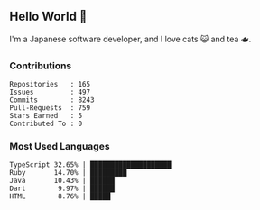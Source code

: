 ## Hello World 👋

I'm a Japanese software developer, and I love cats 😺 and tea 🫖.

### Contributions

    Repositories   : 165
    Issues         : 497
    Commits        : 8243
    Pull-Requests  : 759
    Stars Earned   : 5
    Contributed To : 0

### Most Used Languages

    TypeScript 32.65% | ████████████████████
    Ruby       14.70% | █████████
    Java       10.43% | ██████
    Dart        9.97% | ██████
    HTML        8.76% | █████
